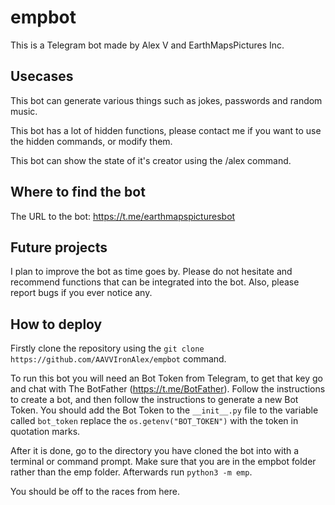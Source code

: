 # empbot

This is a Telegram bot made by Alex V and EarthMapsPictures Inc.

## Usecases

This bot can generate various things such as jokes, passwords and random music.

This bot has a lot of hidden functions, please contact me if you want to use the hidden commands, or modify them.

This bot can show the state of it's creator using the /alex command.

## Where to find the bot

The URL to the bot: https://t.me/earthmapspicturesbot

## Future projects

I plan to improve the bot as time goes by. Please do not hesitate and recommend functions that can be integrated into the bot. Also, please report bugs if you ever notice any.

## How to deploy

Firstly clone the repository using the `git clone https://github.com/AAVVIronAlex/empbot` command.

To run this bot you will need an Bot Token from Telegram, to get that key go and chat with The BotFather (https://t.me/BotFather). Follow the instructions to create a bot, and then follow the instructions to generate a new Bot Token. You should add the Bot Token to the `__init__.py` file to the variable called `bot_token` replace the `os.getenv("BOT_TOKEN")` with the token in quotation marks.

After it is done, go to the directory you have cloned the bot into with a terminal or command prompt. Make sure that you are in the empbot folder rather than the emp folder. Afterwards run `python3 -m emp`. 

You should be off to the races from here.
